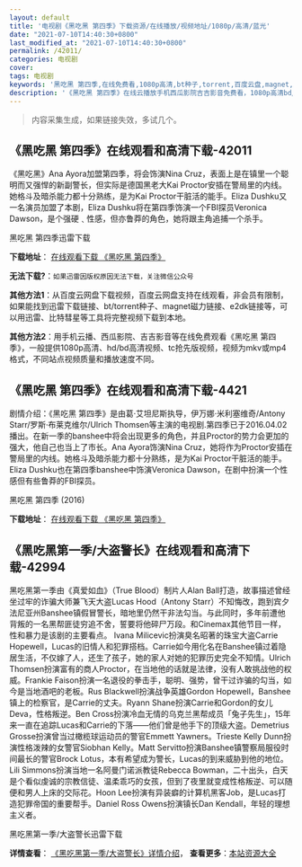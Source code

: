 ```yaml
---
layout: default
title: '电视剧《黑吃黑 第四季》下载资源/在线播放/视频地址/1080p/高清/蓝光'
date: "2021-07-10T14:40:30+0800"
last_modified_at: "2021-07-10T14:40:30+0800"
permalink: /42011/
categories: 电视剧
cover:
tags: 电视剧
keywords: '黑吃黑 第四季,在线免费看,1080p高清,bt种子,torrent,百度云盘,magnet,磁力链,迅雷下载资源'
description: '《黑吃黑 第四季》在线云播放手机西瓜影院吉吉影音免费看，1080p高清bd/hd未删减完整版和tc抢先枪版，mkv/mp4格式，附带bt/torrent种子、magnet/磁力链、百度云盘、网盘资源迅雷下载链接'
---
```


>内容采集生成，如果链接失效，多试几个。


## 《黑吃黑 第四季》在线观看和高清下载-42011

《黑吃黑》Ana Ayora加盟第四季，将会饰演Nina Cruz，表面上是在镇里一个聪明而又强悍的新副警长，但实际是德国黑老大Kai Proctor安插在警局里的内线。她格斗及暗杀能力都十分熟练，是为Kai Proctor干脏活的能手。Eliza Dushku又一名演员加盟了本剧，Eliza Dushku将在第四季饰演一个FBI探员Veronica Dawson，是个强硬﹑性感，但亦鲁莽的角色，她将跟主角追捕一个杀手。<!---剧情end--->


黑吃黑 第四季迅雷下载

**下载地址**： [在线观看下载 《黑吃黑 第四季》](https://www.993dy.com//vod-detail-id-10086.html) 


**无法下载?**：`如果迅雷因版权原因无法下载，关注微信公众号 `

**其他方法1**：从百度云网盘下载视频，百度云网盘支持在线观看，非会员有限制，如果能找到迅雷下载链接、bt/torrent种子、magnet磁力链接、e2dk链接等，可以用迅雷、比特彗星等工具将完整视频下载到本地。

**其他方法2**：用手机云播、西瓜影院、吉吉影音等在线免费观看《黑吃黑 第四季》，一般提供1080p高清、hd/bd高清视频、tc抢先版视频，视频为mkv或mp4格式，不同站点视频质量和播放速度不同。


## 《黑吃黑 第四季》在线观看和高清下载-4421

剧情介绍：《黑吃黑 第四季》是由葛·艾坦尼斯执导，伊万娜·米利塞维奇/Antony Starr/罗斯·布莱克维尔/Ulrich Thomsen等主演的电视剧.第四季已于2016.04.02播出。在新一季的banshee中将会出现更多的角色，并且Proctor的势力会更加的强大，他自己也当上了市长。Ana Ayora饰演Nina Cruz，她将作为Proctor安插在警局里的内线。她格斗及暗杀能力都十分熟练，是为Kai Proctor干脏活的能手。Eliza Dushku也在第四季banshee中饰演Veronica Dawson，在剧中扮演一个性感但有些鲁莽的FBI探员。


黑吃黑 第四季 (2016)

**下载地址**： [在线观看下载 《黑吃黑 第四季》](https://www.btbtdy.me/btdy/dy6058.html) 


## 《黑吃黑第一季/大盗警长》在线观看和高清下载-42994

黑吃黑第一季由《真爱如血》（True Blood）制片人Alan Ball打造，故事描述曾经坐过牢的诈骗大师兼飞天大盗Lucas Hood（Antony Starr）不知悔改，跑到宾夕法尼亚州Banshee镇假冒警长，暗地里仍然干非法勾当。与此同时，多年前遭他背叛的一名黑帮匪徒穷追不舍，誓要将他碎尸万段。和Cinemax其他节目一样，性和暴力是该剧的主要看点。 Ivana Milicevic扮演臭名昭著的珠宝大盗Carrie Hopewell，Lucas的旧情人和犯罪搭档。Carrie如今用化名在Banshee镇过着隐居生活，不仅嫁了人，还生了孩子，她的家人对她的犯罪历史完全不知情。Ulrich Thomsen扮演富有的商人Proctor，在当地他的话就是法律，没有人敢挑战他的权威。Frankie Faison扮演一名退役的拳击手，聪明、强势，曾干过诈骗的勾当，如今是当地酒吧的老板。Rus Blackwell扮演战争英雄Gordon Hopewell，Banshee镇上的检察官，是Carrie的丈夫。Ryann Shane扮演Carrie和Gordon的女儿Deva，性格叛逆。Ben Cross扮演冷血无情的乌克兰黑帮成员「兔子先生」，15年来一直在追踪Lucas和Carrie的下落&mdash;—他们曾是他手下的顶级大盗。Demetrius Grosse扮演曾当过橄榄球运动员的警官Emmett Yawners。Trieste Kelly Dunn扮演性格泼辣的女警官Siobhan Kelly。Matt Servitto扮演Banshee镇警察局服役时间最长的警官Brock Lotus，本有希望成为警长，Lucas的到来威胁到他的地位。Lili Simmons扮演当地一名阿曼门诺派教徒Rebecca Bowman，二十出头，白天是个看似虔诚的宗教信徒、温柔乖巧的女孩，但到了夜里就变成性格叛逆、可以随便和男人上床的交际花。Hoon Lee扮演有异装癖的计算机黑客Job，是Lucas打造犯罪帝国的重要帮手。Daniel Ross Owens扮演镇长Dan Kendall，年轻的理想主义者。</p>


黑吃黑第一季/大盗警长迅雷下载

**详情查看**： [《黑吃黑第一季/大盗警长》详情介绍](/movie/42994/)， **查看更多**：[本站资源大全](/movie/t/all/)

